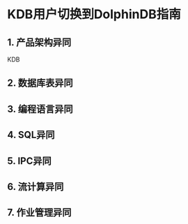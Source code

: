 # KDB用户切换到DolphinDB指南

## 1. 产品架构异同
KDB

## 2. 数据库表异同

## 3. 编程语言异同

## 4. SQL异同

## 5. IPC异同

## 6. 流计算异同

## 7. 作业管理异同